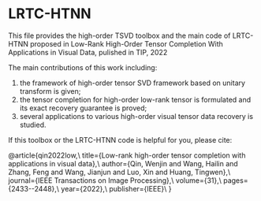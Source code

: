 # LRTC-HTNN
This file provides the high-order TSVD toolbox and the main code of LRTC-HTNN proposed in Low-Rank High-Order Tensor Completion With Applications in Visual Data, pulished in TIP, 2022

The main contributions of this work including:
1. the framework of high-order tensor SVD framework based on unitary transform is given;
2. the tensor completion for high-order low-rank tensor is formulated and its exact recovery guarantee is proved;
3. several applications to various high-order visual tensor data recovery is studied.  

If this toolbox or the LRTC-HTNN code is helpful for you, please cite:

@article{qin2022low,\\
  title={Low-rank high-order tensor completion with applications in visual data},\\
  author={Qin, Wenjin and Wang, Hailin and Zhang, Feng and Wang, Jianjun and Luo, Xin and Huang, Tingwen},\\
  journal={IEEE Transactions on Image Processing},\\
  volume={31},\\
  pages={2433--2448},\\
  year={2022},\\
  publisher={IEEE}\\
}

